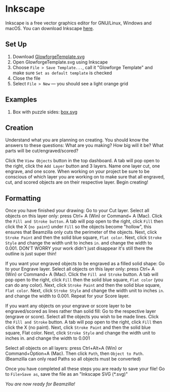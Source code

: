 # Inkscape
 
Inkscape is a free vector graphics editor for GNU/Linux, Windows and macOS. You can download Inkscape [here](https://inkscape.org/release/inkscape-1.2.2/).

<!-- A video tutorial can be found [here](https://drive.google.com/file/d/1h6DkFrqTs8azBbxr2fY-hahtvEaqBuQK/view?usp=drive_link), which you can follow as you read the instructions. -->


## Set Up

1. Download [GlowforgeTemplate.svg](GlowforgeTemplate.svg)
1. Open GlowforgeTemplate.svg using Inkscape
1. Choose `File > Save Template...`, call it "Glowforge Template" and make sure `Set as default template` is checked
1. Close the file
1. Select `File > New` — you should see a light orange grid

## Examples

1. Box with puzzle sides: [box.svg](box.svg)

## Creation

Understand what you are planning on creating. You should know the answers to these questions: What are you making? How big will it be? What parts will be cut/engraved/scored?

Click the `View Objects` button in the top dashboard. A tab will pop open to the right, click the `Add Layer` button and 3 layers. Name one layer cut, one engrave, and one score. When working on your project be sure to be conscious of which layer you are working on to make sure that all engraved, cut, and scored objects are on their respective layer.
Begin creating!

## Formatting
Once you have finished your drawing: Go to your Cut layer. Select all objects on this layer only: press Ctrl+ A (Win) or Command+ A (Mac). Click the `Fill and Stroke button`. A tab will pop open to the right, click `Fill` then click the X (`no paint`) under `Fill` so the objects become "hollow", this ensures that Beamzilla only cuts the perimeter of the objects. Next, click `Stroke Paint` and then the solid blue square, `Flat color`. Next, click `Stroke Style` and change the width unit to inches `in`. and change the width to 0.001. DON'T WORRY your work didn't just disappear it's still there the outline is just super thin!

If you want your engraved objects to be engraved as a filled solid shape: Go to your Engrave layer. Select all objects on this layer only: press Ctrl+ A (Win) or Command+ A (Mac). Click the `Fill and Stroke` button. A tab will pop open to the right, click `Fill` then the solid blue square, `Flat color` (you can do any color). Next, click `Stroke Paint` and then the solid blue square, `Flat color`. Next, click `Stroke Style` and change the width unit to inches `in`. and change the width to 0.001. Repeat for your Score layer.

If you want any objects on your engrave or score layer to be engraved/scored as lines rather than solid fill: Go to the respective layer (engrave or score). Select all the objects you wish to be made lines. Click the `Fill and Stroke` button. A tab will pop open to the right, click `Fill` then click the X (no paint). Next, click `Stroke Paint` and then the solid blue square, Flat color. Next, click `Stroke Style` and change the width unit to inches in. and change the width to 0.001

Select all objects on all layers: press Ctrl+Alt+A (Win) or Command+Option+A (Mac). Then click `Path`, then `Object to Path`. (Beamzilla can only read Paths so all objects must be converted)

Once you have completed all these steps you are ready to save your file! Go to `File>Save as`, save the file as an "Inkscape SVG (*.svg)"

_You are now ready for Beamzilla!_


